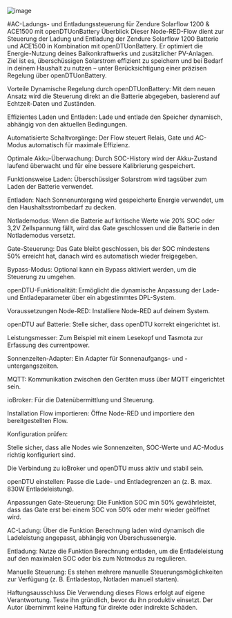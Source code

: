 ![image](https://github.com/user-attachments/assets/b3986f93-cd40-4db7-873f-593505ebe415)

#AC-Ladungs- und Entladungssteuerung für Zendure Solarflow 1200 & ACE1500 mit openDTUonBattery
Überblick
Dieser Node-RED-Flow dient zur Steuerung der Ladung und Entladung der Zendure Solarflow 1200 Batterie und ACE1500 in Kombination mit openDTUonBattery. Er optimiert die Energie-Nutzung deines Balkonkraftwerks und zusätzlicher PV-Anlagen. Ziel ist es, überschüssigen Solarstrom effizient zu speichern und bei Bedarf in deinem Haushalt zu nutzen – unter Berücksichtigung einer präzisen Regelung über openDTUonBattery.

Vorteile
Dynamische Regelung durch openDTUonBattery: Mit dem neuen Ansatz wird die Steuerung direkt an die Batterie abgegeben, basierend auf Echtzeit-Daten und Zuständen.

Effizientes Laden und Entladen: Lade und entlade den Speicher dynamisch, abhängig von den aktuellen Bedingungen.

Automatisierte Schaltvorgänge: Der Flow steuert Relais, Gate und AC-Modus automatisch für maximale Effizienz.

Optimale Akku-Überwachung: Durch SOC-History wird der Akku-Zustand laufend überwacht und für eine bessere Kalibrierung gespeichert.

Funktionsweise
Laden: Überschüssiger Solarstrom wird tagsüber zum Laden der Batterie verwendet.

Entladen: Nach Sonnenuntergang wird gespeicherte Energie verwendet, um den Haushaltsstrombedarf zu decken.

Notlademodus: Wenn die Batterie auf kritische Werte wie 20% SOC oder 3,2V Zellspannung fällt, wird das Gate geschlossen und die Batterie in den Notlademodus versetzt.

Gate-Steuerung: Das Gate bleibt geschlossen, bis der SOC mindestens 50% erreicht hat, danach wird es automatisch wieder freigegeben.

Bypass-Modus: Optional kann ein Bypass aktiviert werden, um die Steuerung zu umgehen.

openDTU-Funktionalität: Ermöglicht die dynamische Anpassung der Lade- und Entladeparameter über ein abgestimmtes DPL-System.

Voraussetzungen
Node-RED: Installiere Node-RED auf deinem System.

openDTU auf Batterie: Stelle sicher, dass openDTU korrekt eingerichtet ist.

Leistungsmesser: Zum Beispiel mit einem Lesekopf und Tasmota zur Erfassung des currentpower.

Sonnenzeiten-Adapter: Ein Adapter für Sonnenaufgangs- und -untergangszeiten.

MQTT: Kommunikation zwischen den Geräten muss über MQTT eingerichtet sein.

ioBroker: Für die Datenübermittlung und Steuerung.

Installation
Flow importieren: Öffne Node-RED und importiere den bereitgestellten Flow.

Konfiguration prüfen:

Stelle sicher, dass alle Nodes wie Sonnenzeiten, SOC-Werte und AC-Modus richtig konfiguriert sind.

Die Verbindung zu ioBroker und openDTU muss aktiv und stabil sein.

openDTU einstellen: Passe die Lade- und Entladegrenzen an (z. B. max. 830W Entladeleistung).

Anpassungen
Gate-Steuerung: Die Funktion SOC min 50% gewährleistet, dass das Gate erst bei einem SOC von 50% oder mehr wieder geöffnet wird.

AC-Ladung: Über die Funktion Berechnung laden wird dynamisch die Ladeleistung angepasst, abhängig von Überschussenergie.

Entladung: Nutze die Funktion Berechnung entladen, um die Entladeleistung auf den maximalen SOC oder bis zum Notmodus zu regulieren.

Manuelle Steuerung: Es stehen mehrere manuelle Steuerungsmöglichkeiten zur Verfügung (z. B. Entladestop, Notladen manuell starten).

Haftungsausschluss
Die Verwendung dieses Flows erfolgt auf eigene Verantwortung. Teste ihn gründlich, bevor du ihn produktiv einsetzt. Der Autor übernimmt keine Haftung für direkte oder indirekte Schäden.




